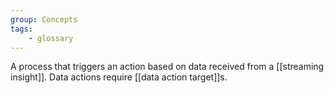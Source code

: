 ```yaml
---
group: Concepts
tags:
    - glossary
---
```

A process that triggers an action based on data received from a [[streaming insight]]. Data actions require [[data action target]]s.